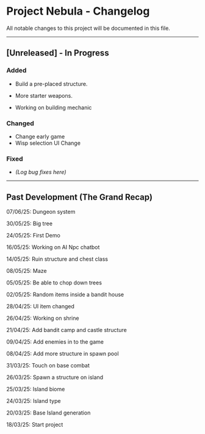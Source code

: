 # Project Nebula - Changelog

All notable changes to this project will be documented in this file.

---

## [Unreleased] - In Progress

### Added
- Build a pre-placed structure.
- More starter weapons.

- Working on building mechanic

### Changed
- Change early game
- Wisp selection UI Change

### Fixed
- *(Log bug fixes here)*

---

## Past Development (The Grand Recap)


07/06/25: Dungeon system

30/05/25: Big tree

24/05/25: First Demo

16/05/25: Working on AI Npc chatbot

14/05/25: Ruin structure and chest class

08/05/25: Maze

05/05/25: Be able to chop down trees

02/05/25: Random items inside a bandit house

28/04/25: UI item changed

26/04/25: Working on shrine

21/04/25: Add bandit camp and castle structure

09/04/25: Add enemies in to the game

08/04/25: Add more structure in spawn pool

31/03/25: Touch on base combat

26/03/25: Spawn a structure on island

25/03/25: Island biome

24/03/25: Island type

20/03/25: Base Island generation

18/03/25: Start project 

